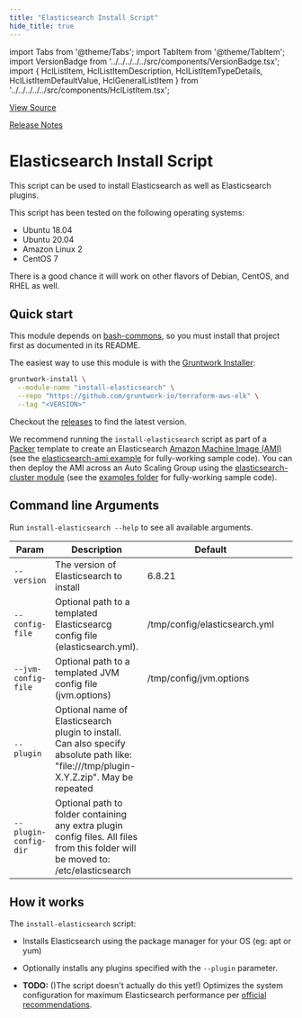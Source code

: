 ```yaml
---
title: "Elasticsearch Install Script"
hide_title: true
---
```


import Tabs from '@theme/Tabs';
import TabItem from '@theme/TabItem';
import VersionBadge from '../../../../../src/components/VersionBadge.tsx';
import { HclListItem, HclListItemDescription, HclListItemTypeDetails, HclListItemDefaultValue, HclGeneralListItem } from '../../../../../src/components/HclListItem.tsx';

<a href="https://github.com/gruntwork-io/terraform-aws-elk/tree/master/modules%2Finstall-elasticsearch" className="link-button" title="View the source code for this module in GitHub.">View Source</a>

<a href="https://github.com/gruntwork-io/terraform-aws-elk/releases?q=" className="link-button" title="Release notes for only the service catalog versions which impacted this service.">Release Notes</a>

# Elasticsearch Install Script

This script can be used to install Elasticsearch as well as Elasticsearch plugins.

This script has been tested on the following operating systems:

*   Ubuntu 18.04
*   Ubuntu 20.04
*   Amazon Linux 2
*   CentOS 7

There is a good chance it will work on other flavors of Debian, CentOS, and RHEL as well.

## Quick start

This module depends on [bash-commons](https://github.com/gruntwork-io/bash-commons), so you must install that project
first as documented in its README.

The easiest way to use this module is with the [Gruntwork Installer](https://github.com/gruntwork-io/gruntwork-installer):

```bash
gruntwork-install \
  --module-name "install-elasticsearch" \
  --repo "https://github.com/gruntwork-io/terraform-aws-elk" \
  --tag "<VERSION>"
```

Checkout the [releases](https://github.com/gruntwork-io/terraform-aws-elk/releases) to find the latest version.

We recommend running the `install-elasticsearch` script as part of a [Packer](https://www.packer.io/) template to
create an Elasticsearch [Amazon Machine Image (AMI)](http://docs.aws.amazon.com/AWSEC2/latest/UserGuide/AMIs.html) (see
the [elasticsearch-ami example](https://github.com/gruntwork-io/terraform-aws-elk/tree/master/examples/elk-amis/elasticsearch) for fully-working sample code). You can then deploy the AMI across an Auto Scaling Group using the [elasticsearch-cluster module](https://github.com/gruntwork-io/terraform-aws-elk/tree/master/modules/elasticsearch-cluster) (see the
[examples folder](https://github.com/gruntwork-io/terraform-aws-elk/tree/master/examples) for fully-working sample code).

## Command line Arguments

Run `install-elasticsearch --help` to see all available arguments.

| Param                 | Description                                                                                                                              | Default                       |   |   |
|-----------------------|------------------------------------------------------------------------------------------------------------------------------------------|-------------------------------|---|---|
| `--version`           | The version of Elasticsearch to install                                                                                                  | 6.8.21                        |   |   |
| `--config-file`       | Optional path to a templated Elasticsearcg config file (elasticsearch.yml).                                                              | /tmp/config/elasticsearch.yml |   |   |
| `--jvm-config-file`   | Optional path to a templated JVM config file (jvm.options)                                                                               | /tmp/config/jvm.options       |   |   |
| `--plugin`            | Optional name of Elasticsearch plugin to install. Can also specify absolute path like: "file:///tmp/plugin-X.Y.Z.zip". May be repeated |                               |   |   |
| `--plugin-config-dir` | Optional path to folder containing any extra plugin config files.  All files from this folder will be moved to: /etc/elasticsearch       |                               |   |   |

## How it works

The `install-elasticsearch` script:

*   Installs Elasticsearch using the package manager for your OS (eg: apt or yum)

*   Optionally installs any plugins specified with the `--plugin` parameter.

*   **TODO:** ()The script doesn't actually do this yet!) Optimizes the system configuration for maximum Elasticsearch performance per [official recommendations](https://www.elastic.co/guide/en/elasticsearch/reference/6.8/system-config.html).


<!-- ##DOCS-SOURCER-START
{
  "originalSources": [
    "https://github.com/gruntwork-io/terraform-aws-elk/tree/readme.md",
    "https://github.com/gruntwork-io/terraform-aws-elk/tree/variables.tf",
    "https://github.com/gruntwork-io/terraform-aws-elk/tree/outputs.tf"
  ],
  "sourcePlugin": "module-catalog-api",
  "hash": "aff7b0f6e07f25e66021b846187d777a"
}
##DOCS-SOURCER-END -->
